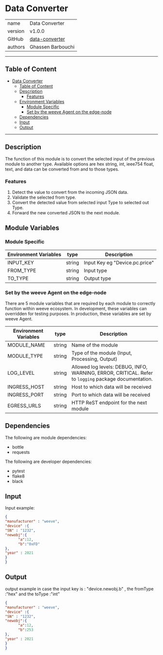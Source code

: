 # Data Converter

|              |                                                                  |
| ------------ | ---------------------------------------------------------------- |
| name         | Data Converter                                                   |
| version      | v1.0.0                                                           |
| GitHub       | [data-converter](https://github.com/weeve-modules/data-converter)|
| authors      | Ghassen Barbouchi                                                |

***
## Table of Content

- [Data Converter](#data-converter)
  - [Table of Content](#table-of-content)
  - [Description](#description)
     - [Features](#features)
  - [Environment Variables](#environment-variables)
    - [Module Specific](#module-specific)
    - [Set by the weeve Agent on the edge-node](#set-by-the-weeve-agent-on-the-edge-node)
  - [Dependencies](#dependencies)
  - [Input](#input)
  - [Output](#output)
***

## Description 

The function of this module is to convert the selected input of the previous module to another type. Available options are hex string, int, ieee754 float, text, and data can be converted from and to those types.
### Features

1. Detect the value to convert from the incoming JSON data.
2. Validate the selected from type.
3. Convert the detected value from selected input Type to selected out Type.
4. Forward the new converted JSON to the next module.
## Module Variables

### Module Specific

| Environment Variables | type   | Description                                       |
| --------------------- | ------ | ------------------------------------------------- |
| INPUT_KEY             | string | Input Key eg "Device.pc.price"                    |
| FROM_TYPE             | string | Input type                                        |
| TO_TYPE               | string | Output type                                       |

### Set by the weeve Agent on the edge-node

There are 5 module variables that are required by each module to correctly function within weeve ecosystem. In development, these variables can overridden for testing purposes. In production, these variables are set by weeve Agent.

| Environment Variables | type   | Description                                       |
| --------------------- | ------ | ------------------------------------------------- |
| MODULE_NAME           | string | Name of the module                                |
| MODULE_TYPE           | string | Type of the module (Input, Processing, Output)    |
| LOG_LEVEL             | string | Allowed log levels: DEBUG, INFO, WARNING, ERROR, CRITICAL. Refer to `logging` package documentation. |
| INGRESS_HOST          | string | Host to which data will be received               |
| INGRESS_PORT          | string | Port to which data will be received               |
| EGRESS_URLS           | string | HTTP ReST endpoint for the next module            |

## Dependencies

The following are module dependencies:

* bottle
* requests

The following are developer dependencies:

* pytest
* flake8
* black

## Input

Input example:

```json
{
"manufacturer" : "weeve",
"device" :{
"SN" : "1232",
"newobj":{
      "a":12,
      "b":"0xFD"
},
"year" : 2021
}
}
```
## Output

output example in case the input key is : "device.newobj.b" , the fromType :"hex" and the toType :"int"

```json
{
"manufacturer" : "weeve",
"device" :{
"SN" : "1232",
"newobj":{
      "a":12,
      "b":253
},
"year" : 2021
}
}
```


